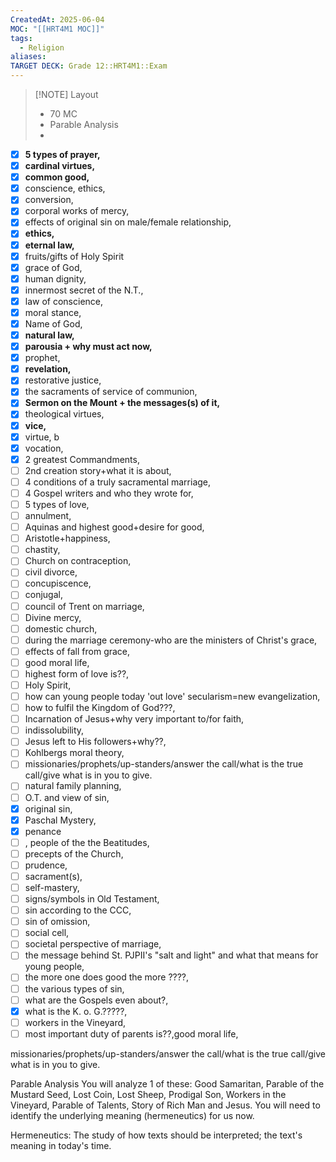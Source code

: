 ```yaml
---
CreatedAt: 2025-06-04
MOC: "[[HRT4M1 MOC]]"
tags:
  - Religion
aliases: 
TARGET DECK: Grade 12::HRT4M1::Exam
---
```


> [!NOTE] Layout
> - 70 MC
> - Parable Analysis
> - 

- [x] **5 types of prayer,**
- [x] **cardinal virtues,**
- [x] **common good,**
- [x] conscience, ethics,
- [x] conversion,
- [x] corporal works of mercy,
- [x] effects of original sin on male/female relationship,
- [x] **ethics,**
- [x] **eternal law,**
- [x] fruits/gifts of Holy Spirit
- [x] grace of God,
- [x] human dignity,
- [x] innermost secret of the N.T.,
- [x] law of conscience,
- [x] moral stance,
- [x] Name of God,
- [x] **natural law,**
- [x] **parousia + why must act now,**
- [x] prophet,
- [x] **revelation,**
- [x] restorative justice,
- [x] the sacraments of service of communion,
- [x] **Sermon on the Mount + the messages(s) of it,**
- [x] theological virtues,
- [x] **vice,**
- [x] virtue, b
- [x] vocation,
- [x] 2 greatest Commandments,
- [ ] 2nd creation story+what it is about,
- [ ] 4 conditions of a truly sacramental marriage,
- [ ] 4 Gospel writers and who they wrote for,
- [ ] 5 types of love,
- [ ] annulment,
- [ ] Aquinas and highest good+desire for good,
- [ ] Aristotle+happiness,
- [ ] chastity,
- [ ] Church on contraception,
- [ ] civil divorce,
- [ ] concupiscence,
- [ ] conjugal,
- [ ] council of Trent on marriage,
- [ ] Divine mercy,
- [ ] domestic church,
- [ ] during the marriage ceremony-who are the ministers of Christ's grace,
- [ ] effects of fall from grace,
- [ ] good moral life,
- [ ] highest form of love is??,
- [ ] Holy Spirit,
- [ ] how can young people today 'out love' secularism=new evangelization,
- [ ] how to fulfil the Kingdom of God???,
- [ ] Incarnation of Jesus+why very important to/for faith,
- [ ] indissolubility,
- [ ] Jesus left to His followers+why??,
- [ ] Kohlbergs moral theory,
- [ ] missionaries/prophets/up-standers/answer the call/what is the true call/give what is in you to give.
- [ ] natural family planning,
- [ ] O.T. and view of sin,
- [x] original sin,
- [x] Paschal Mystery,
- [x] penance
- [ ] , people of the the Beatitudes,
- [ ] precepts of the Church,
- [ ] prudence,
- [ ] sacrament(s),
- [ ] self-mastery,
- [ ] signs/symbols in Old Testament,
- [ ] sin according to the CCC,
- [ ] sin of omission,
- [ ] social cell,
- [ ] societal perspective of marriage,
- [ ] the message behind St. PJPII's "salt and light" and what that means for young people,
- [ ] the more one does good the more ????,
- [ ] the various types of sin,
- [ ] what are the Gospels even about?,
- [x] what is the K. o. G.?????,
- [ ] workers in the Vineyard,
- [ ] most important duty of parents is??,good moral life, 

missionaries/prophets/up-standers/answer the call/what is the true call/give what is in you to give. 

Parable Analysis
You will analyze 1 of these: Good Samaritan, Parable of the Mustard Seed, Lost Coin, Lost Sheep, Prodigal Son, Workers in the Vineyard, Parable of Talents, Story of Rich Man and Jesus. You will need to identify the underlying meaning (hermeneutics) for us now.

Hermeneutics: The study of how texts should be interpreted; the text's meaning in today's time.